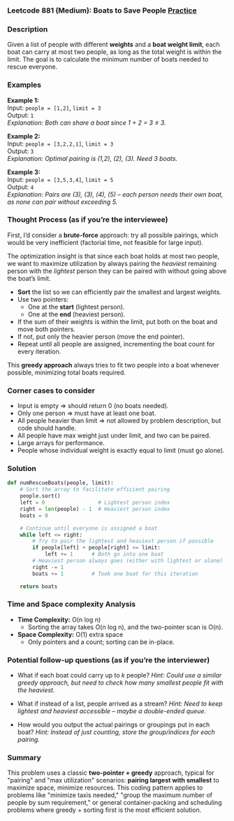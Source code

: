 ### Leetcode 881 (Medium): Boats to Save People [Practice](https://leetcode.com/problems/boats-to-save-people)

### Description  
Given a list of people with different **weights** and a **boat weight limit**, each boat can carry at most two people, as long as the total weight is within the limit. The goal is to calculate the minimum number of boats needed to rescue everyone.

### Examples  

**Example 1:**  
Input: `people = [1,2]`, `limit = 3`  
Output: `1`  
*Explanation: Both can share a boat since 1 + 2 = 3 ≤ 3.*

**Example 2:**  
Input: `people = [3,2,2,1]`, `limit = 3`  
Output: `3`  
*Explanation: Optimal pairing is (1,2), (2), (3). Need 3 boats.*

**Example 3:**  
Input: `people = [3,5,3,4]`, `limit = 5`  
Output: `4`  
*Explanation: Pairs are (3), (3), (4), (5) – each person needs their own boat, as none can pair without exceeding 5.*

### Thought Process (as if you’re the interviewee)  
First, I’d consider a **brute-force** approach: try all possible pairings, which would be very inefficient (factorial time, not feasible for large input).  

The optimization insight is that since each boat holds at most two people, we want to maximize utilization by always pairing the *heaviest* remaining person with the *lightest* person they can be paired with without going above the boat’s limit.

- **Sort** the list so we can efficiently pair the smallest and largest weights.
- Use two pointers:
  - One at the **start** (lightest person).
  - One at the **end** (heaviest person).
- If the sum of their weights is within the limit, put both on the boat and move both pointers.
- If not, put only the heavier person (move the end pointer).
- Repeat until all people are assigned, incrementing the boat count for every iteration.

This **greedy approach** always tries to fit two people into a boat whenever possible, minimizing total boats required.

### Corner cases to consider  
- Input is empty ⇒ should return 0 (no boats needed).
- Only one person ⇒ must have at least one boat.
- All people heavier than limit ⇒ not allowed by problem description, but code should handle.
- All people have max weight just under limit, and two can be paired.
- Large arrays for performance.
- People whose individual weight is exactly equal to limit (must go alone).

### Solution

```python
def numRescueBoats(people, limit):
    # Sort the array to facilitate efficient pairing
    people.sort()
    left = 0                 # Lightest person index
    right = len(people) - 1  # Heaviest person index
    boats = 0

    # Continue until everyone is assigned a boat
    while left <= right:
        # Try to pair the lightest and heaviest person if possible
        if people[left] + people[right] <= limit:
            left += 1      # Both go into one boat
        # Heaviest person always goes (either with lightest or alone)
        right -= 1
        boats += 1         # Took one boat for this iteration

    return boats
```

### Time and Space complexity Analysis  

- **Time Complexity:** O(n log n)
  - Sorting the array takes O(n log n), and the two-pointer scan is O(n).
- **Space Complexity:** O(1) extra space
  - Only pointers and a count; sorting can be in-place.

### Potential follow-up questions (as if you’re the interviewer)  

- What if each boat could carry up to *k* people?
  *Hint: Could use a similar greedy approach, but need to check how many smallest people fit with the heaviest.*
  
- What if instead of a list, people arrived as a stream?
  *Hint: Need to keep lightest and heaviest accessible – maybe a double-ended queue.*

- How would you output the actual pairings or groupings put in each boat?
  *Hint: Instead of just counting, store the group/indices for each pairing.*

### Summary
This problem uses a classic **two-pointer + greedy** approach, typical for "pairing" and "max utilization" scenarios: **pairing largest with smallest** to maximize space, minimize resources. This coding pattern applies to problems like "minimize taxis needed," "group the maximum number of people by sum requirement," or general container-packing and scheduling problems where greedy + sorting first is the most efficient solution.